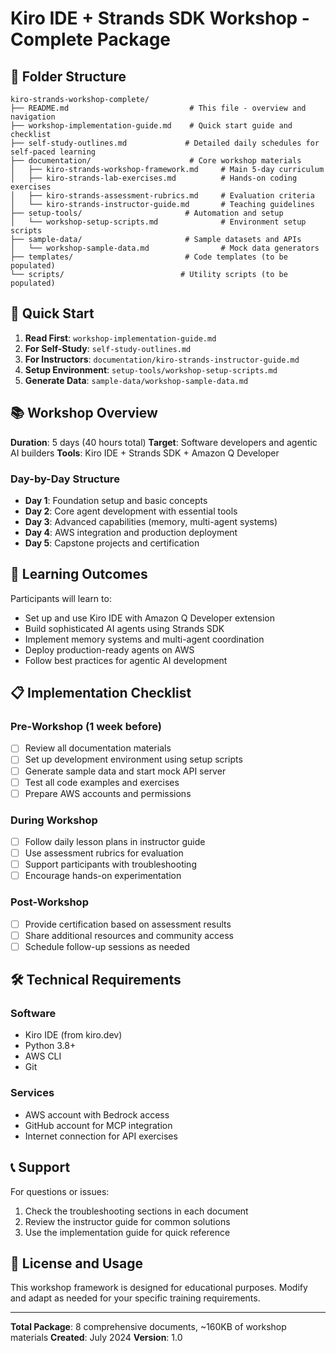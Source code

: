 # Kiro IDE + Strands SDK Workshop - Complete Package

## 📁 Folder Structure

```
kiro-strands-workshop-complete/
├── README.md                           # This file - overview and navigation
├── workshop-implementation-guide.md    # Quick start guide and checklist
├── self-study-outlines.md             # Detailed daily schedules for self-paced learning
├── documentation/                      # Core workshop materials
│   ├── kiro-strands-workshop-framework.md     # Main 5-day curriculum
│   ├── kiro-strands-lab-exercises.md          # Hands-on coding exercises
│   ├── kiro-strands-assessment-rubrics.md     # Evaluation criteria
│   └── kiro-strands-instructor-guide.md       # Teaching guidelines
├── setup-tools/                       # Automation and setup
│   └── workshop-setup-scripts.md              # Environment setup scripts
├── sample-data/                       # Sample datasets and APIs
│   └── workshop-sample-data.md                # Mock data generators
├── templates/                         # Code templates (to be populated)
└── scripts/                          # Utility scripts (to be populated)
```

## 🚀 Quick Start

1. **Read First**: `workshop-implementation-guide.md`
2. **For Self-Study**: `self-study-outlines.md`
3. **For Instructors**: `documentation/kiro-strands-instructor-guide.md`
4. **Setup Environment**: `setup-tools/workshop-setup-scripts.md`
5. **Generate Data**: `sample-data/workshop-sample-data.md`

## 📚 Workshop Overview

**Duration**: 5 days (40 hours total)
**Target**: Software developers and agentic AI builders
**Tools**: Kiro IDE + Strands SDK + Amazon Q Developer

### Day-by-Day Structure
- **Day 1**: Foundation setup and basic concepts
- **Day 2**: Core agent development with essential tools
- **Day 3**: Advanced capabilities (memory, multi-agent systems)
- **Day 4**: AWS integration and production deployment
- **Day 5**: Capstone projects and certification

## 🎯 Learning Outcomes

Participants will learn to:
- Set up and use Kiro IDE with Amazon Q Developer extension
- Build sophisticated AI agents using Strands SDK
- Implement memory systems and multi-agent coordination
- Deploy production-ready agents on AWS
- Follow best practices for agentic AI development

## 📋 Implementation Checklist

### Pre-Workshop (1 week before)
- [ ] Review all documentation materials
- [ ] Set up development environment using setup scripts
- [ ] Generate sample data and start mock API server
- [ ] Test all code examples and exercises
- [ ] Prepare AWS accounts and permissions

### During Workshop
- [ ] Follow daily lesson plans in instructor guide
- [ ] Use assessment rubrics for evaluation
- [ ] Support participants with troubleshooting
- [ ] Encourage hands-on experimentation

### Post-Workshop
- [ ] Provide certification based on assessment results
- [ ] Share additional resources and community access
- [ ] Schedule follow-up sessions as needed

## 🛠️ Technical Requirements

### Software
- Kiro IDE (from kiro.dev)
- Python 3.8+
- AWS CLI
- Git

### Services
- AWS account with Bedrock access
- GitHub account for MCP integration
- Internet connection for API exercises

## 📞 Support

For questions or issues:
1. Check the troubleshooting sections in each document
2. Review the instructor guide for common solutions
3. Use the implementation guide for quick reference

## 📄 License and Usage

This workshop framework is designed for educational purposes. Modify and adapt as needed for your specific training requirements.

---

**Total Package**: 8 comprehensive documents, ~160KB of workshop materials
**Created**: July 2024
**Version**: 1.0
